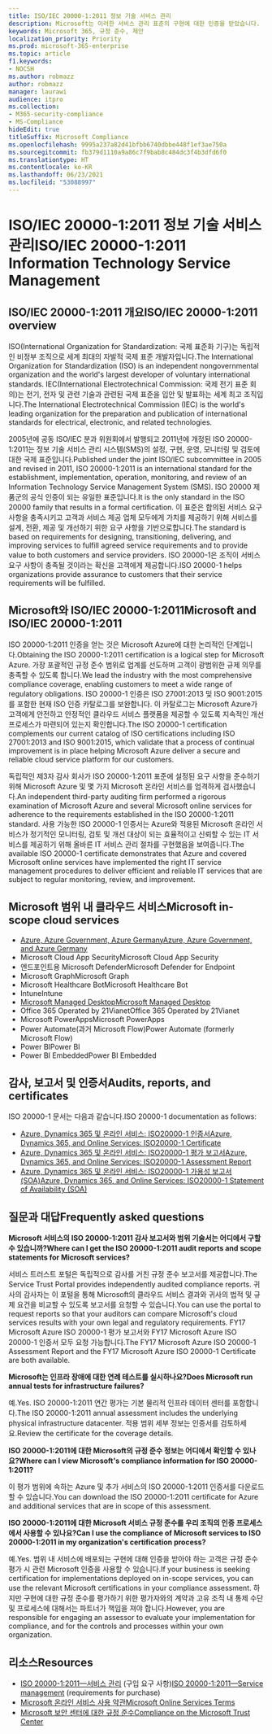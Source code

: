 ```yaml
---
title: ISO/IEC 20000-1:2011 정보 기술 서비스 관리
description: Microsoft는 이러한 서비스 관리 표준의 구현에 대한 인증을 받았습니다.
keywords: Microsoft 365, 규정 준수, 제안
localization_priority: Priority
ms.prod: microsoft-365-enterprise
ms.topic: article
f1.keywords:
- NOCSH
ms.author: robmazz
author: robmazz
manager: laurawi
audience: itpro
ms.collection:
- M365-security-compliance
- MS-Compliance
hideEdit: true
titleSuffix: Microsoft Compliance
ms.openlocfilehash: 9995a237a82d41bfbb6740dbbe448f1ef3ae750a
ms.sourcegitcommit: fb379d1110a9a86c7f9bab8c484dc3f4b3dfd6f0
ms.translationtype: HT
ms.contentlocale: ko-KR
ms.lasthandoff: 06/23/2021
ms.locfileid: "53088997"
---
```

# <a name="isoiec-20000-12011-information-technology-service-management"></a><span data-ttu-id="1a026-104">ISO/IEC 20000-1:2011 정보 기술 서비스 관리</span><span class="sxs-lookup"><span data-stu-id="1a026-104">ISO/IEC 20000-1:2011 Information Technology Service Management</span></span>

## <a name="isoiec-20000-12011-overview"></a><span data-ttu-id="1a026-105">ISO/IEC 20000-1:2011 개요</span><span class="sxs-lookup"><span data-stu-id="1a026-105">ISO/IEC 20000-1:2011 overview</span></span>

<span data-ttu-id="1a026-106">ISO(International Organization for Standardization: 국제 표준화 기구)는 독립적인 비정부 조직으로 세계 최대의 자발적 국제 표준 개발자입니다.</span><span class="sxs-lookup"><span data-stu-id="1a026-106">The International Organization for Standardization (ISO) is an independent nongovernmental organization and the world's largest developer of voluntary international standards.</span></span> <span data-ttu-id="1a026-107">IEC(International Electrotechnical Commission: 국제 전기 표준 회의)는 전기, 전자 및 관련 기술과 관련된 국제 표준을 입안 및 발표하는 세계 최고 조직입니다.</span><span class="sxs-lookup"><span data-stu-id="1a026-107">The International Electrotechnical Commission (IEC) is the world's leading organization for the preparation and publication of international standards for electrical, electronic, and related technologies.</span></span>  
  
<span data-ttu-id="1a026-108">2005년에 공동 ISO/IEC 분과 위원회에서 발행되고 2011년에 개정된 ISO 20000-1:2011는 정보 기술 서비스 관리 시스템(SMS)의 설정, 구현, 운영, 모니터링 및 검토에 대한 국제 표준입니다.</span><span class="sxs-lookup"><span data-stu-id="1a026-108">Published under the joint ISO/IEC subcommittee in 2005 and revised in 2011, ISO 20000-1:2011 is an international standard for the establishment, implementation, operation, monitoring, and review of an Information Technology Service Management System (SMS).</span></span> <span data-ttu-id="1a026-109">ISO 20000 제품군의 공식 인증이 되는 유일한 표준입니다.</span><span class="sxs-lookup"><span data-stu-id="1a026-109">It is the only standard in the ISO 20000 family that results in a formal certification.</span></span> <span data-ttu-id="1a026-110">이 표준은 합의된 서비스 요구 사항을 충족시키고 고객과 서비스 제공 업체 모두에게 가치를 제공하기 위해 서비스를 설계, 전환, 제공 및 개선하기 위한 요구 사항을 기반으로합니다.</span><span class="sxs-lookup"><span data-stu-id="1a026-110">The standard is based on requirements for designing, transitioning, delivering, and improving services to fulfill agreed service requirements and to provide value to both customers and service providers.</span></span> <span data-ttu-id="1a026-111">ISO 20000-1은 조직이 서비스 요구 사항이 충족될 것이라는 확신을 고객에게 제공합니다.</span><span class="sxs-lookup"><span data-stu-id="1a026-111">ISO 20000-1 helps organizations provide assurance to customers that their service requirements will be fulfilled.</span></span>

## <a name="microsoft-and-isoiec-20000-12011"></a><span data-ttu-id="1a026-112">Microsoft와 ISO/IEC 20000-1:2011</span><span class="sxs-lookup"><span data-stu-id="1a026-112">Microsoft and ISO/IEC 20000-1:2011</span></span>

<span data-ttu-id="1a026-113">ISO 20000-1:2011 인증을 얻는 것은 Microsoft Azure에 대한 논리적인 단계입니다.</span><span class="sxs-lookup"><span data-stu-id="1a026-113">Obtaining the ISO 20000-1:2011 certification is a logical step for Microsoft Azure.</span></span> <span data-ttu-id="1a026-114">가장 포괄적인 규정 준수 범위로 업계를 선도하며 고객이 광범위한 규제 의무를 충족할 수 있도록 합니다.</span><span class="sxs-lookup"><span data-stu-id="1a026-114">We lead the industry with the most comprehensive compliance coverage, enabling customers to meet a wide range of regulatory obligations.</span></span> <span data-ttu-id="1a026-115">ISO 20000-1 인증은 ISO 27001:2013 및 ISO 9001:2015를 포함한 현재 ISO 인증 카탈로그를 보완합니다. 이 카탈로그는 Microsoft Azure가 고객에게 안전하고 안정적인 클라우드 서비스 플랫폼을 제공할 수 있도록 지속적인 개선 프로세스가 마련되어 있는지 확인합니다.</span><span class="sxs-lookup"><span data-stu-id="1a026-115">The ISO 20000-1 certification complements our current catalog of ISO certifications including ISO 27001:2013 and ISO 9001:2015, which validate that a process of continual improvement is in place helping Microsoft Azure deliver a secure and reliable cloud service platform for our customers.</span></span>  
  
<span data-ttu-id="1a026-116">독립적인 제3자 감사 회사가 ISO 20000-1:2011 표준에 설정된 요구 사항을 준수하기 위해 Microsoft Azure 및 몇 가지 Microsoft 온라인 서비스를 엄격하게 검사했습니다.</span><span class="sxs-lookup"><span data-stu-id="1a026-116">An independent third-party auditing firm performed a rigorous examination of Microsoft Azure and several Microsoft online services for adherence to the requirements established in the ISO 20000-1:2011 standard.</span></span> <span data-ttu-id="1a026-117">사용 가능한 ISO 20000-1 인증서는 Azure와 적용된 Microsoft 온라인 서비스가 정기적인 모니터링, 검토 및 개선 대상이 되는 효율적이고 신뢰할 수 있는 IT 서비스를 제공하기 위해 올바른 IT 서비스 관리 절차를 구현했음을 보여줍니다.</span><span class="sxs-lookup"><span data-stu-id="1a026-117">The available ISO 20000-1 certificate demonstrates that Azure and covered Microsoft online services have implemented the right IT service management procedures to deliver efficient and reliable IT services that are subject to regular monitoring, review, and improvement.</span></span>

## <a name="microsoft-in-scope-cloud-services"></a><span data-ttu-id="1a026-118">Microsoft 범위 내 클라우드 서비스</span><span class="sxs-lookup"><span data-stu-id="1a026-118">Microsoft in-scope cloud services</span></span>

- [<span data-ttu-id="1a026-119">Azure, Azure Government, Azure Germany</span><span class="sxs-lookup"><span data-stu-id="1a026-119">Azure, Azure Government, and Azure Germany</span></span>](https://aka.ms/AzureCompliance)
- <span data-ttu-id="1a026-120">Microsoft Cloud App Security</span><span class="sxs-lookup"><span data-stu-id="1a026-120">Microsoft Cloud App Security</span></span>
- <span data-ttu-id="1a026-121">엔드포인트용 Microsoft Defender</span><span class="sxs-lookup"><span data-stu-id="1a026-121">Microsoft Defender for Endpoint</span></span>
- <span data-ttu-id="1a026-122">Microsoft Graph</span><span class="sxs-lookup"><span data-stu-id="1a026-122">Microsoft Graph</span></span>
- <span data-ttu-id="1a026-123">Microsoft Healthcare Bot</span><span class="sxs-lookup"><span data-stu-id="1a026-123">Microsoft Healthcare Bot</span></span>
- <span data-ttu-id="1a026-124">Intune</span><span class="sxs-lookup"><span data-stu-id="1a026-124">Intune</span></span>
- [<span data-ttu-id="1a026-125">Microsoft Managed Desktop</span><span class="sxs-lookup"><span data-stu-id="1a026-125">Microsoft Managed Desktop</span></span>](/microsoft-365/managed-desktop/intro/compliance)
- <span data-ttu-id="1a026-126">Office 365 Operated by 21Vianet</span><span class="sxs-lookup"><span data-stu-id="1a026-126">Office 365 Operated by 21Vianet</span></span>
- <span data-ttu-id="1a026-127">Microsoft PowerApps</span><span class="sxs-lookup"><span data-stu-id="1a026-127">Microsoft PowerApps</span></span>
- <span data-ttu-id="1a026-128">Power Automate(과거 Microsoft Flow)</span><span class="sxs-lookup"><span data-stu-id="1a026-128">Power Automate (formerly Microsoft Flow)</span></span>
- <span data-ttu-id="1a026-129">Power BI</span><span class="sxs-lookup"><span data-stu-id="1a026-129">Power BI</span></span>
- <span data-ttu-id="1a026-130">Power BI Embedded</span><span class="sxs-lookup"><span data-stu-id="1a026-130">Power BI Embedded</span></span>

## <a name="audits-reports-and-certificates"></a><span data-ttu-id="1a026-131">감사, 보고서 및 인증서</span><span class="sxs-lookup"><span data-stu-id="1a026-131">Audits, reports, and certificates</span></span>

<span data-ttu-id="1a026-132">ISO 20000-1 문서는 다음과 같습니다.</span><span class="sxs-lookup"><span data-stu-id="1a026-132">ISO 20000-1 documentation as follows:</span></span>

- [<span data-ttu-id="1a026-133">Azure, Dynamics 365 및 온라인 서비스: ISO20000-1 인증서</span><span class="sxs-lookup"><span data-stu-id="1a026-133">Azure, Dynamics 365, and Online Services: ISO20000-1 Certificate</span></span>](https://aka.ms/azureiso200001cert)
- [<span data-ttu-id="1a026-134">Azure, Dynamics 365 및 온라인 서비스: ISO20000-1 평가 보고서</span><span class="sxs-lookup"><span data-stu-id="1a026-134">Azure, Dynamics 365, and Online Services: ISO20000-1 Assessment Report</span></span>](https://aka.ms/azureiso200001report)
- [<span data-ttu-id="1a026-135">Azure, Dynamics 365 및 온라인 서비스: ISO20000-1 가용성 보고서(SOA)</span><span class="sxs-lookup"><span data-stu-id="1a026-135">Azure, Dynamics 365, and Online Services: ISO20000-1 Statement of Availability (SOA)</span></span>](https://aka.ms/azureiso200001soa)

## <a name="frequently-asked-questions"></a><span data-ttu-id="1a026-136">질문과 대답</span><span class="sxs-lookup"><span data-stu-id="1a026-136">Frequently asked questions</span></span>

<span data-ttu-id="1a026-137">**Microsoft 서비스의 ISO 20000-1:2011 감사 보고서와 범위 기술서는 어디에서 구할 수 있습니까?**</span><span class="sxs-lookup"><span data-stu-id="1a026-137">**Where can I get the ISO 20000-1:2011 audit reports and scope statements for Microsoft services?**</span></span>

<span data-ttu-id="1a026-138">서비스 트러스트 포털은 독립적으로 감사를 거친 규정 준수 보고서를 제공합니다.</span><span class="sxs-lookup"><span data-stu-id="1a026-138">The Service Trust Portal provides independently audited compliance reports.</span></span> <span data-ttu-id="1a026-139">귀사의 감사자는 이 포털을 통해 Microsoft의 클라우드 서비스 결과와 귀사의 법적 및 규제 요건을 비교할 수 있도록 보고서를 요청할 수 있습니다.</span><span class="sxs-lookup"><span data-stu-id="1a026-139">You can use the portal to request reports so that your auditors can compare Microsoft's cloud services results with your own legal and regulatory requirements.</span></span> <span data-ttu-id="1a026-140">FY17 Microsoft Azure ISO 20000-1 평가 보고서와 FY17 Microsoft Azure ISO 20000-1 인증서 모두 요청 가능합니다.</span><span class="sxs-lookup"><span data-stu-id="1a026-140">The FY17 Microsoft Azure ISO 20000-1 Assessment Report and the FY17 Microsoft Azure ISO 20000-1 Certificate are both available.</span></span>

<span data-ttu-id="1a026-141">**Microsoft는 인프라 장애에 대한 연례 테스트를 실시하나요?**</span><span class="sxs-lookup"><span data-stu-id="1a026-141">**Does Microsoft run annual tests for infrastructure failures?**</span></span>

<span data-ttu-id="1a026-142">예.</span><span class="sxs-lookup"><span data-stu-id="1a026-142">Yes.</span></span> <span data-ttu-id="1a026-143">ISO 20000-1:2011 연간 평가는 기본 물리적 인프라 데이터 센터를 포함합니다.</span><span class="sxs-lookup"><span data-stu-id="1a026-143">The ISO 20000-1:2011 annual assessment includes the underlying physical infrastructure datacenter.</span></span> <span data-ttu-id="1a026-144">적용 범위 세부 정보는 인증서를 검토하세요.</span><span class="sxs-lookup"><span data-stu-id="1a026-144">Review the certificate for the coverage details.</span></span>

<span data-ttu-id="1a026-145">**ISO 20000-1:2011에 대한 Microsoft의 규정 준수 정보는 어디에서 확인할 수 있나요?**</span><span class="sxs-lookup"><span data-stu-id="1a026-145">**Where can I view Microsoft's compliance information for ISO 20000-1:2011?**</span></span>

<span data-ttu-id="1a026-146">이 평가 범위에 속하는 Azure 및 추가 서비스의 ISO 20000-1:2011 인증서를 다운로드할 수 있습니다.</span><span class="sxs-lookup"><span data-stu-id="1a026-146">You can download the ISO 20000-1:2011 certificate for Azure and additional services that are in scope of this assessment.</span></span>

<span data-ttu-id="1a026-147">**ISO 20000-1:2011에 대한 Microsoft 서비스 규정 준수를 우리 조직의 인증 프로세스에서 사용할 수 있나요?**</span><span class="sxs-lookup"><span data-stu-id="1a026-147">**Can I use the compliance of Microsoft services to ISO 20000-1:2011 in my organization's certification process?**</span></span>

<span data-ttu-id="1a026-148">예.</span><span class="sxs-lookup"><span data-stu-id="1a026-148">Yes.</span></span> <span data-ttu-id="1a026-149">범위 내 서비스에 배포되는 구현에 대해 인증을 받아야 하는 고객은 규정 준수 평가 시 관련 Microsoft 인증을 사용할 수 있습니다.</span><span class="sxs-lookup"><span data-stu-id="1a026-149">If your business is seeking certification for implementations deployed on in-scope services, you can use the relevant Microsoft certifications in your compliance assessment.</span></span> <span data-ttu-id="1a026-150">하지만 구현에 대한 규정 준수를 평가하기 위한 평가자와의 계약과 고유 조직 내 통제 수단 및 프로세스에 대해서는 파트너가 책임을 져야 합니다.</span><span class="sxs-lookup"><span data-stu-id="1a026-150">However, you are responsible for engaging an assessor to evaluate your implementation for compliance, and for the controls and processes within your own organization.</span></span>

## <a name="resources"></a><span data-ttu-id="1a026-151">리소스</span><span class="sxs-lookup"><span data-stu-id="1a026-151">Resources</span></span>

- <span data-ttu-id="1a026-152">[ISO 20000-1:2011—서비스 관리](https://www.iso.org/standard/51986.html) (구입 요구 사항)</span><span class="sxs-lookup"><span data-stu-id="1a026-152">[ISO 20000-1:2011—Service management](https://www.iso.org/standard/51986.html) (requirements for purchase)</span></span>
- [<span data-ttu-id="1a026-153">Microsoft 온라인 서비스 사용 약관</span><span class="sxs-lookup"><span data-stu-id="1a026-153">Microsoft Online Services Terms</span></span>](https://aka.ms/Online-Services-Terms)
- [<span data-ttu-id="1a026-154">Microsoft 보안 센터에 대한 규정 준수</span><span class="sxs-lookup"><span data-stu-id="1a026-154">Compliance on the Microsoft Trust Center</span></span>](https://www.microsoft.com/trust-center/compliance/compliance-overview)
